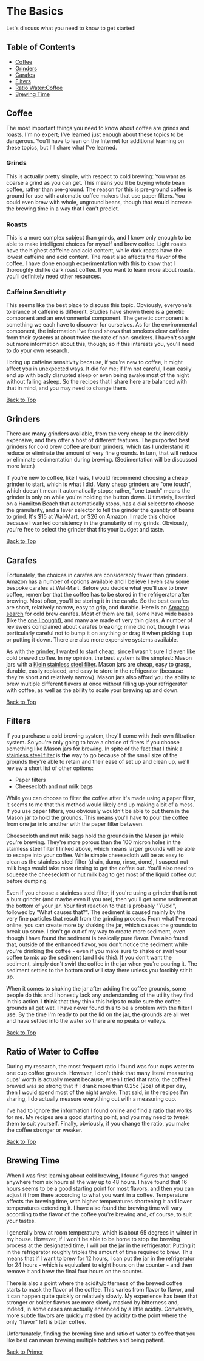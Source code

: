 # The Basics
Let's discuss what you need to know to get started!

## Table of Contents
  * [Coffee](#coffee)
  * [Grinders](#grinders)
  * [Carafes](#carafes)
  * [Filters](#filters)
  * [Ratio Water:Coffee](#ratio-of-water-to-coffee)
  * [Brewing Time](#brewing-time)

## Coffee
The most important things you need to know about coffee are grinds and roasts. I'm no expert; I've learned just enough about these topics to be dangerous. You'll have to lean on the Internet for additional learning on these topics, but I'll share what I've learned.

### Grinds
This is actually pretty simple, with respect to cold brewing: You want as coarse a grind as you can get. This means you'll be buying whole bean coffee, rather than pre-ground. The reason for this is pre-ground coffee is ground for use with automatic coffee makers that use paper filters. You could even brew with whole, unground beans, though that would increase the brewing time in a way that I can't predict.

### Roasts
This is a more complex subject than grinds, and I know only enough to be able to make intelligent choices for myself and brew coffee. Light roasts have the highest caffeine and acid content, while dark roasts have the lowest caffeine and acid content. The roast also affects the flavor of the coffee. I have done enough experimentation with this to know that I thoroughly dislike dark roast coffee. If you want to learn more about roasts, you'll definitely need other resources.

### Caffeine Sensitivity
This seems like the best place to discuss this topic. Obviously, everyone's tolerance of caffeine is different. Studies have shown there is a genetic component and an environmental component. The genetic component is something we each have to discover for ourselves. As for the environmental component, the information I've found shows that smokers clear caffeine from their systems at about twice the rate of non-smokers. I haven't sought out more information about this, though; so if this interests you, you'll need to do your own research.

I bring up caffeine sensitivity because, if you're new to coffee, it might affect you in unexpected ways. It did for me; if I'm not careful, I can easily end up with badly disrupted sleep or even being awake most of the night without falling asleep. So the recipes that I share here are balanced with that in mind, and you may need to change them.

[Back to Top](#the-basics)

## Grinders
There are **many** grinders available, from the very cheap to the incredibly expensive, and they offer a host of different features. The purported best grinders for cold brew coffee are burr grinders, which (as I understand it) reduce or eliminate the amount of very fine grounds. In turn, that will reduce or eliminate sedimentation during brewing. (Sedimentation will be discussed more later.)

If you're new to coffee, like I was, I would recommend choosing a cheap grinder to start, which is what I did. Many cheap grinders are "one touch", which doesn't mean it automatically stops; rather, "one touch" means the grinder is only on while you're holding the button down. Ultimately, I settled on a Hamilton Beach that automatically stops, has a dial selector to choose the granularity, and a lever selector to tell the grinder the quantity of beans to grind. It's $15 at Wal-Mart, or $26 on Amazon. I made this choice because I wanted consistency in the granularity of my grinds. Obviously, you're free to select the grinder that fits your budget and taste.

[Back to Top](#the-basics)

## Carafes
Fortunately, the choices in carafes are considerably fewer than grinders. Amazon has a number of options available and I believe I even saw some bespoke carafes at Wal-Mart. Before you decide what you'll use to brew coffee, remember that the coffee has to be stored in the refrigerator after brewing. Most often, you'll be storing it in the carafe. So the best carafes are short, relatively narrow, easy to grip, and durable. Here is an [Amazon search](https://www.amazon.com/s?k=cold+brew+carafe&ref=nb_sb_noss) for cold brew carafes. Most of them are tall, some have wide bases (like the [one I bought](https://www.amazon.com/Gourmia-Removable-Steeping-Airtight-Freshest/dp/B073DMKC46/ref=sr_1_3?keywords=gourmia+cold+brew+carafe&qid=1576263716&sr=8-3)), and many are made of very thin glass. A number of reviewers complained about carafes breaking; mine did not, though I was particularly careful not to bump it on anything or drag it when picking it up or putting it down. There are also more expensive systems available.

As with the grinder, I wanted to start cheap, since I wasn't sure I'd even like cold brewed coffee. In my opinion, the best system is the simplest: Mason jars with a [Klein stainless steel filter](https://www.amazon.com/gp/product/B0721RVRYN/ref=ppx_yo_dt_b_asin_title_o03_s00?ie=UTF8&psc=1). Mason jars are cheap, easy to grasp, durable, easily replaced, and easy to store in the refrigerator (because they're short and relatively narrow). Mason jars also afford you the ability to brew multiple different flavors at once without filling up your refrigerator with coffee, as well as the ability to scale your brewing up and down.

[Back to Top](#the-basics)

## Filters
If you purchase a cold brewing system, they'll come with their own filtration system. So you're only going to have a choice of filters if you choose something like Mason jars for brewing. In spite of the fact that I think a [stainless steel filter](https://www.amazon.com/gp/product/B0721RVRYN/ref=ppx_yo_dt_b_asin_title_o03_s00?ie=UTF8&psc=1) is **the** way to go because of the small size of the grounds they're able to retain and their ease of set up and clean up, we'll review a short list of other options:
  * Paper filters
  * Cheesecloth and nut milk bags

While you can choose to filter the coffee after it's made using a paper filter, it seems to me that this method would likely end up making a bit of a mess. If you use paper filters, you obviously wouldn't be able to put them in the Mason jar to hold the grounds. This means you'll have to pour the coffee from one jar into another with the paper filter between.

Cheesecloth and nut milk bags hold the grounds in the Mason jar while you're brewing. They're more porous than the 100 micron holes in the stainless steel filter I linked above, which means larger grounds will be able to escape into your coffee. While simple cheesecloth will be as easy to clean as the stainless steel filter (drain, dump, rinse, done), I suspect nut milk bags would take more rinsing to get the coffee out. You'll also need to squeeze the cheesecloth or nut milk bag to get most of the liquid coffee out before dumping.

Even if you choose a stainless steel filter, if you're using a grinder that is not a burr grinder (and maybe even if you are), then you'll get some sediment at the bottom of your jar. Your first reaction to that is probably "Yuck!", followed by "What causes that?". The sediment is caused mainly by the very fine particles that result from the grinding process. From what I've read online, you can create more by shaking the jar, which causes the grounds to break up some. I don't go out of my way to create more sediment, even though I have found the sediment is basically pure flavor. I've also found that, outside of the enhanced flavor, you don't notice the sediment while you're drinking the coffee - even if you make sure to shake or swirl your coffee to mix up the sediment (and I do this). If you don't want the sediment, simply don't swirl the coffee in the jar when you're pouring it. The sediment settles to the bottom and will stay there unless you forcibly stir it up.

When it comes to shaking the jar after adding the coffee grounds, some people do this and I honestly lack any understanding of the utility they find in this action. I **think** that they think this helps to make sure the coffee grounds all get wet. I have never found this to be a problem with the filter I use. By the time I'm ready to put the lid on the jar, the grounds are all wet and have settled into the water so there are no peaks or valleys.

[Back to Top](#the-basics)

## Ratio of Water to Coffee
During my research, the most frequent ratio I found was four cups water to one cup coffee grounds. However, I don't think that many literal measuring cups' worth is actually meant because, when I tried that ratio, the coffee I brewed was so strong that if I drank more than 0.25c (2oz) of it per day, then I would spend most of the night awake. That said, in the recipes I'm sharing, I do actually measure everything out with a measuring cup.

I've had to ignore the information I found online and find a ratio that works for me. My recipes are a good starting point, and you may need to tweak them to suit yourself. Finally, obviously, if you change the ratio, you make the coffee stronger or weaker.

[Back to Top](#the-basics)

## Brewing Time
When I was first learning about cold brewing, I found figures that ranged anywhere from six hours all the way up to 48 hours. I have found that 16 hours seems to be a good starting point for most flavors, and then you can adjust it from there according to what you want in a coffee. Temperature affects the brewing time, with higher temperatures shortening it and lower temperatures extending it. I have also found the brewing time will vary according to the flavor of the coffee you're brewing and, of course, to suit your tastes.

I generally brew at room temperature, which is about 65 degrees in winter in my house. However, if I won't be able to be home to stop the brewing process at the designated time, I will put the jar in the refrigerator. Putting it in the refrigerator roughly triples the amount of time required to brew. This means that if I want to brew for 12 hours, I can put the jar in the refrigerator for 24 hours - which is equivalent to eight hours on the counter - and then remove it and brew the final four hours on the counter.

There is also a point where the acidity/bitterness of the brewed coffee starts to mask the flavor of the coffee. This varies from flavor to flavor, and it can happen quite quickly or relatively slowly. My experience has been that stronger or bolder flavors are more slowly masked by bitterness and, indeed, in some cases are actually enhanced by a little acidity. Conversely, more subtle flavors are quickly masked by acidity to the point where the only "flavor" left is bitter coffee.

Unfortunately, finding the brewing time and ratio of water to coffee that you like best can mean brewing multiple batches and being patient.

[Back to Primer](https://github.com/c-d-smith/cold-brew-coffee/blob/master/primer/README.md)

